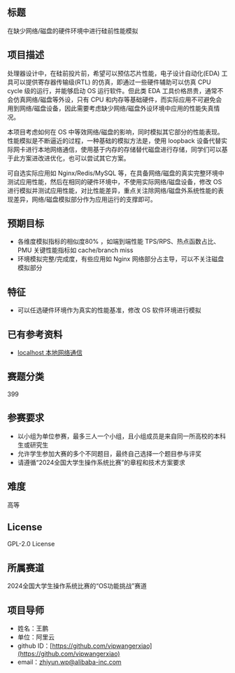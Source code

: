 ## 标题

在缺少网络/磁盘的硬件环境中进行硅前性能模拟

## 项目描述

处理器设计中，在硅前投片前，希望可以预估芯片性能，电子设计自动化(EDA) 工具可以提供寄存器传输级(RTL) 的仿真，即通过一些硬件辅助可以仿真 CPU cycle 级的运行，并能够启动 OS 运行软件。但此类 EDA 工具价格昂贵，通常不会仿真网络/磁盘等外设，只有 CPU 和内存等基础硬件，而实际应用不可避免会用到网络/磁盘设备，因此需要考虑缺少网络/磁盘外设环境中应用的性能失真情况。

本项目考虑如何在 OS 中等效网络/磁盘的影响，同时模拟其它部分的性能表现。性能模拟是不断逼近的过程，一种基础的模拟方法是，使用 loopback 设备代替实际网卡进行本地网络通信，使用基于内存的存储替代磁盘进行存储，同学们可以基于此方案进改进优化，也可以尝试其它方案。

可自选实际应用如 Nginx/Redis/MySQL 等，在具备网络/磁盘的真实完整环境中测试应用性能，然后在相同的硬件环境中，不使用实际网络/磁盘设备，修改 OS 进行模拟并测试应用性能，对比性能差异，重点关注除网络/磁盘外系统性能的表现差异，网络/磁盘模拟部分作为应用运行的支撑即可。

## 预期目标

- 各维度模拟指标的相似度80% ，如端到端性能 TPS/RPS、热点函数占比、PMU 关键性能指标如 cache/branch miss
- 环境模拟完整/完成度，有些应用如 Nginx 网络部分占主导，可以不关注磁盘模拟部分

## 特征

- 可以任选硬件环境作为真实的性能基准，修改 OS 软件环境进行模拟

## 已有参考资料

- [localhost 本地网络通信](https://en.wikipedia.org/wiki/Localhost)

## 赛题分类

399

## 参赛要求

- 以小组为单位参赛，最多三人一个小组，且小组成员是来自同一所高校的本科生或研究生
- 允许学生参加大赛的多个不同题目，最终自己选择一个题目参与评奖
- 请遵循“2024全国大学生操作系统比赛”的章程和技术方案要求

## 难度

高等

## License

GPL-2.0 License

## 所属赛道

2024全国大学生操作系统比赛的“OS功能挑战”赛道

## 项目导师

- 姓名：王鹏
- 单位：阿里云
- github ID：[https://github.com/vipwangerxiao](https://github.com/vipwangerxiao)
- email：[zhiyun.wp@alibaba-inc.com](zhiyun.wp@alibaba-inc.com)

